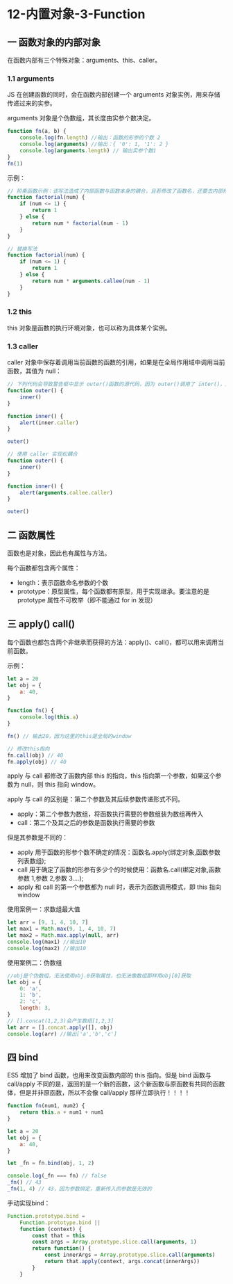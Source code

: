 # 12-内置对象-3-Function

## 一 函数对象的内部对象

在函数内部有三个特殊对象：arguments、this、caller。

### 1.1 arguments

JS 在创建函数的同时，会在函数内部创建一个 arguments 对象实例，用来存储传递过来的实参。

arguments 对象是个伪数组，其长度由实参个数决定。

```js
function fn(a, b) {
    console.log(fn.length) //输出：函数的形参的个数 2
    console.log(arguments) //输出：{ '0': 1, '1': 2 }
    console.log(arguments.length) // 输出实参个数1
}
fn(1)
```

示例：

```js
// 阶乘函数示例：该写法造成了内部函数与函数本身的耦合，且若修改了函数名，还要去内部修改一次递归调用明
function factorial(num) {
    if (num <= 1) {
        return 1
    } else {
        return num * factorial(num - 1)
    }
}

// 替换写法
function factorial(num) {
    if (num <= 1) {
        return 1
    } else {
        return num * arguments.callee(num - 1)
    }
}
```

### 1.2 this

this 对象是函数的执行环境对象，也可以称为具体某个实例。

### 1.3 caller

caller 对象中保存着调用当前函数的函数的引用，如果是在全局作用域中调用当前函数，其值为 null：

```js
// 下列代码会导致警告框中显示 outer()函数的源代码，因为 outer()调用了 inter()，所以inner.caller 就指向 outer()。
function outer() {
    inner()
}

function inner() {
    alert(inner.caller)
}

outer()

// 使用 caller 实现松耦合
function outer() {
    inner()
}

function inner() {
    alert(arguments.callee.caller)
}

outer()
```

## 二 函数属性

函数也是对象，因此也有属性与方法。

每个函数都包含两个属性：

-   length：表示函数命名参数的个数
-   prototype：原型属性，每个函数都有原型，用于实现继承。要注意的是 prototype 属性不可枚举（即不能通过 for in 发现）

## 三 apply() call()

每个函数也都包含两个非继承而获得的方法：apply()、call()，都可以用来调用当前函数。

示例：

```js
let a = 20
let obj = {
    a: 40,
}

function fn() {
    console.log(this.a)
}

fn() // 输出20，因为这里的this是全局的window

// 修改this指向
fn.call(obj) // 40
fn.apply(obj) // 40
```

apply 与 call 都修改了函数内部 this 的指向，this 指向第一个参数，如果这个参数为 null，则 this 指向 window。

apply 与 call 的区别是：第二个参数及其后续参数传递形式不同。

-   apply：第二个参数为数组，将函数执行需要的参数组装为数组再传入
-   call：第二个及其之后的参数是函数执行需要的参数

但是其参数是不同的：

-   apply 用于函数的形参个数不确定的情况：函数名.apply(绑定对象,函数参数列表数组);
-   call 用于确定了函数的形参有多少个的时候使用：函数名.call(绑定对象,函数参数 1,参数 2,参数 3....);
-   apply 和 call 的第一个参数都为 null 时，表示为函数调用模式，即 this 指向 window

使用案例一：求数组最大值

```javascript
let arr = [9, 1, 4, 10, 7]
let max1 = Math.max(9, 1, 4, 10, 7)
let max2 = Math.max.apply(null, arr)
console.log(max1) //输出10
console.log(max2) //输出10
```

使用案例二：伪数组

```javascript
//obj是个伪数组，无法使用obj.0获取属性，也无法像数组那样用obj[0]获取
let obj = {
    0: 'a',
    1: 'b',
    2: 'c',
    length: 3,
}
// [].concat(1,2,3)会产生数组[1,2,3]
let arr = [].concat.apply([], obj)
console.log(arr) //输出['a','b','c']
```

## 四 bind

ES5 增加了 bind 函数，也用来改变函数内部的 this 指向。但是 bind 函数与 call/apply 不同的是，返回的是一个新的函数，这个新函数与原函数有共同的函数体，但是并非原函数，所以不会像 call/apply 那样立即执行！！！！

```js
function fn(num1, num2) {
    return this.a + num1 + num1
}

let a = 20
let obj = {
    a: 40,
}

let _fn = fn.bind(obj, 1, 2)

console.log(_fn === fn) // false
_fn() // 43
_fn(1, 4) // 43，因为参数绑定，重新传入的参数是无效的
```

手动实现bind：
```js
Function.prototype.bind =
    Function.prototype.bind ||
    function (context) {
        const that = this
        const args = Array.prototype.slice.call(arguments, 1)
        return function() {
            const innerArgs = Array.prototype.slice.call(arguments)
            return that.apply(context, args.concat(innerArgs))
        }
    }
```
